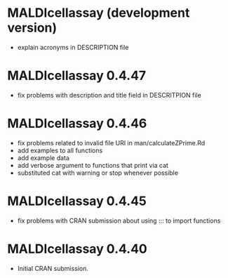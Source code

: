 # MALDIcellassay (development version)
* explain acronyms in DESCRIPTION file

# MALDIcellassay 0.4.47
* fix problems with description and title field in DESCRITPION file

# MALDIcellassay 0.4.46
* fix problems related to invalid file URI in man/calculateZPrime.Rd 
* add examples to all functions
* add example data
* add verbose argument to functions that print via cat
* substituted cat with warning or stop whenever possible

# MALDIcellassay 0.4.45
* fix problems with CRAN submission about using ::: to import functions

# MALDIcellassay 0.4.40

* Initial CRAN submission.
